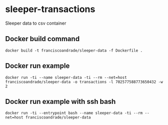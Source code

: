 # sleeper-transactions
Sleeper data to csv container

## Docker build command
`docker build -t franciscoandrade/sleeper-data -f Dockerfile .`

## Docker run example
`docker run -ti --name sleeper-data -ti --rm --net=host franciscoandrade/sleeper-data -o transactions -l 702577588773650432 -w 2`

## Docker run example with ssh bash
`docker run -ti --entrypoint bash --name sleeper-data -ti --rm --net=host franciscoandrade/sleeper-data`
